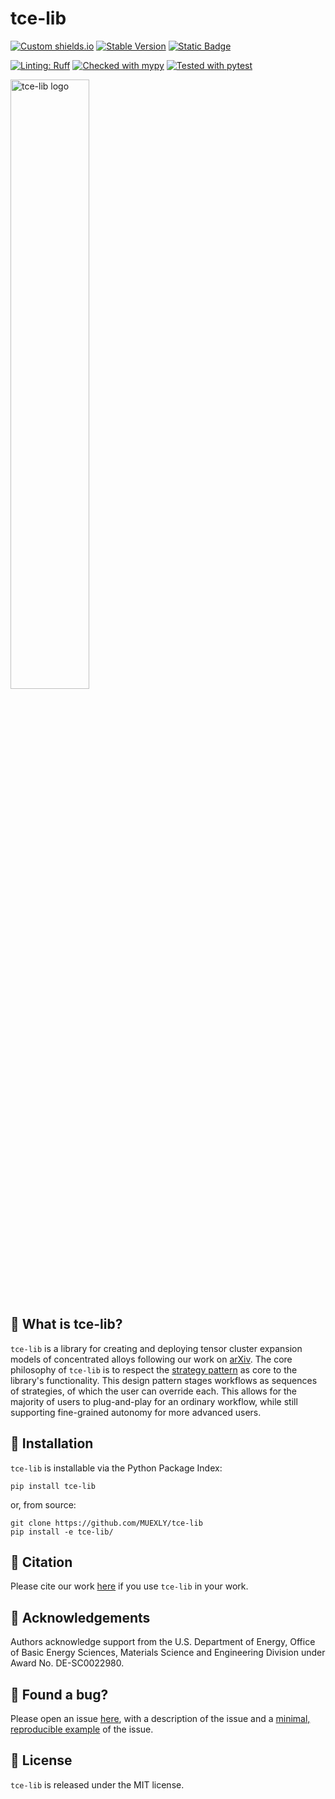 # tce-lib

[![Custom shields.io](https://img.shields.io/badge/docs-orange?logo=github&logoColor=green&label=gh-pages)](https://muexly.github.io/tce-lib)
[![Stable Version](https://img.shields.io/pypi/v/tce-lib?color=blue)](https://pypi.org/project/tce-lib/)
[![Static Badge](https://img.shields.io/badge/License-MIT-8A2BE2)](https://en.wikipedia.org/wiki/MIT_License)


[![Linting: Ruff](https://img.shields.io/endpoint?url=https://raw.githubusercontent.com/charliermarsh/ruff/main/assets/badge/v2.json)](https://github.com/astral-sh/ruff)
[![Checked with mypy](https://www.mypy-lang.org/static/mypy_badge.svg)](https://mypy-lang.org/)
[![Tested with pytest](https://img.shields.io/badge/pytest-tested-blue?logo=pytest)](https://docs.pytest.org/en/stable/)

<img src="https://raw.githubusercontent.com/MUEXLY/tce-lib/refs/heads/main/assets/logo.png" alt="tce-lib logo" style="width:50%;height:auto;">


## 🔎 What is tce-lib?

`tce-lib` is a library for creating and deploying tensor cluster expansion models of concentrated alloys following
our work on [arXiv](https://arxiv.org/abs/2509.04686). The core philosophy of `tce-lib` is to respect the 
[strategy pattern](https://en.wikipedia.org/wiki/Strategy_pattern) as core to the library's functionality. This design
pattern stages workflows as sequences of strategies, of which the user can override each. This allows for the majority 
of users to plug-and-play for an ordinary workflow, while still supporting fine-grained autonomy for more advanced 
users. 

## 📩 Installation

`tce-lib` is installable via the Python Package Index:

```shell
pip install tce-lib
```

or, from source:

```shell
git clone https://github.com/MUEXLY/tce-lib
pip install -e tce-lib/
```

## 📌 Citation

Please cite our work [here](https://arxiv.org/abs/2509.04686) if you use `tce-lib` in your work.

## 💙 Acknowledgements

Authors acknowledge support from the U.S. Department of Energy, Office of Basic Energy Sciences, Materials Science and Engineering Division under Award No. DE-SC0022980.

## 🐝 Found a bug?

Please open an issue [here](https://github.com/MUEXLY/tce/issues), with a description of the issue and a [minimal, reproducible example](https://stackoverflow.com/help/minimal-reproducible-example) of the issue.

## 📑 License

`tce-lib` is released under the MIT license.
